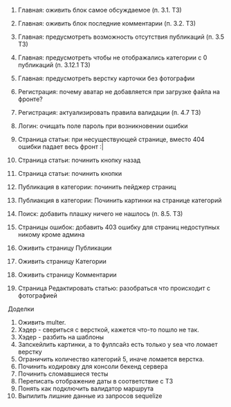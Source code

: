 1. Главная: оживить блок самое обсуждаемое (п. 3.1. ТЗ)
1. Главная: оживить блок последние комментарии (п. 3.2. ТЗ)
1. Главная: предусмотреть возможность отсутствия публикаций (п. 3.5 ТЗ)
1. Главная: предусмотреть чтобы не отображались категории с 0 публикаций (п. 3.12.1 ТЗ)
1. Главная: предусмотреть верстку карточки без фотографии

2. Регистрация: почему аватар не добавляется при загрузке файла на фронте?
2. Регистрация: актуализировать правила валидации (п. 4.7 ТЗ)

3. Логин: очищать поле пароль при возникновении ошибки

4. Страница статьи: при несуществующей странице, вместо 404 ошибки падает весь фронт :|
4. Страница статьи: починить кнопку назад
4. Страница статьи: починить кнопки

5. Публикация в категории: починить пейджер страниц
5. Публиакция в категории: Починить картинки на странице категорий

6. Поиск: добавить плашку ничего не нашлось (п. 8.5. ТЗ)

7. Страницы ошибок: добавить 403 ошибку для страниц недоступных никому кроме админа

8. Оживить страницу Публикации
9. Оживить страницу Категории
10. Оживить страницу Комментарии
11. Страница Редактировать статью: разобраться что происходит с фотографией

Доделки
1. Оживить multer.
2. Хэдер - свериться с версткой, кажется что-то пошло не так.
2. Хэдер - разбить на шаблоны
3. Запскейлить картинки, а то фуллсайз есть только у sea что ломает верстку
4. Ограничить количество категорий 5, иначе ломается верстка.
5. Починить кодировку для консоли бекенд сервера
6. Починить сломавшиеся тесты
7. Переписать отображение даты в соответствие с ТЗ
8. Понять как подключить валидатор маршрута
9. Выпилить лишние данные из запросов sequelize
